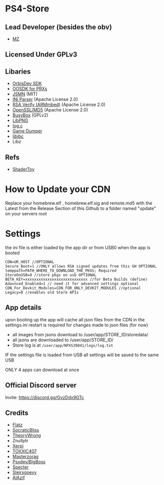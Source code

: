 # PS4-Store


## Lead Developer (besides the obv)
- [MZ](https://twitter.com/Masterzorag)


## Licensed Under GPLv3



## Libaries


- [OrbisDev SDK](https://github.com/orbisdev/orbisdev) 
- [OOSDK for PRXs](https://github.com/OpenOrbis/OpenOrbis-PS4-Toolchain) 
- [JSMN](https://github.com/zserge/jsmn) (MIT)
- [INI Parser](https://github.com/0xe1f/psplib/tree/master/libpsp) (Apache License 2.0)
- [RSA Verify (ARMmbed)](https://github.com/ARMmbed/mbedtls) (Apache License 2.0)
- [OpenSSL/MD5](https://github.com/openssl/openssl) (Apache License 2.0)
- [BusyBox](https://elixir.bootlin.com/busybox/0.39/source) (GPLv2)
- [LibPNG](https://github.com/glennrp/libpng) 
- [log.c](https://github.com/rxi/log.c)
- [Game Dumper](https://github.com/xvortex/ps4-dumper-vtx)
- [libjbc](https://github.com/sleirsgoevy/ps4-libjbc)
- Libz

## Refs
- [ShaderToy](shadertoy.com) 



# How to Update your CDN

Replace your homebrew.elf , homebrew.elf.sig and remote.md5 with the Latest from the Release Section of this Github to a folder named "update" on your servers root

# Settings

the ini file is either loaded by the app dir or from USB0 when the app is booted

```
CDN=UR_HOST //OPTIONAL
Secure_Boot=1 //ONLY allows RSA signed updates from this GH OPTIONAL
temppath=PATH_WHERE_TO_DOWNLOAD_THE_PKGS; Required
StoreOnUSB=0 //store pkgs on usb OPTIONAL
BETA_KEY=xxxxxxxxxxxxxxxxxxxxxxxxxxxx //for Beta Builds (define)
Adavnced_Enabled=1 // need it for advanced settings optional
CDN_For_Devkit_Modules=CDN_FOR_ONLY_DEVKIT_MODULES //optional
Legacy=0 //enables old Store APIs
```
 
## App details

upon booting up the app will cache all json files from the CDN in the settings.ini
restart is required for changes made to json files (for now)

- all images from jsons download to /user/app/STORE_ID/storedata/
- all jsons are downloaded to /user/app/STORE_ID/
- Store log is at `/user/app/NPXS39041/logs/log.txt`

IF the settings file is loaded from USB all settings will be saved to the same USB

ONLY 4 apps can download at once

## Official Discord server

Invite: https://discord.gg/GvzDdx9GTc

## Credits

- [Flatz](https://twitter.com/flat_z)
- [SocraticBliss](https://twitter.com/SocraticBliss)
- [TheoryWrong](https://twitter.com/TheoryWrong)
- Znullptr
- [Xerpi](https://twitter.com/xerpi)
- [TOXXIC407](https://twitter.com/TOXXIC_407)
- [Masterzorag](https://twitter.com/masterzorag)
- [Psxdev/BigBoss](https://twitter.com/psxdev)
- [Specter](https://twitter.com/SpecterDev)
- [Sleirsgoevy](https://github.com/sleirsgoevy/)
- [AlAzif](https://github.com/al-azif)


